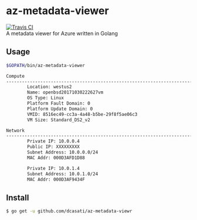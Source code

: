 # az-metadata-viewer

[![Travis CI](https://travis-ci.org/dcasati/az-metadata-viewer.svg?branch=master)](https://travis-ci.org/dcasati/az-metadata-viewer)               
A metadata viewer for Azure written in Golang

## Usage

```bash
$GOPATH/bin/az-metadata-viewer

Compute
------------------------------------------------------------------------------
        Location: westus2
        Name: openbsd20171030222627vm
        OS Type: Linux
        Platform Fault Domain: 0
        Platform Update Domain: 0
        VMID: 8516ec49-cc3a-4a48-b5be-29f8f5ae06c3
        VM Size: Standard_DS2_v2

Network
------------------------------------------------------------------------------
        Private IP: 10.0.0.4
        Public IP: XXXXXXXXX
        Subnet Address: 10.0.0.0/24
        MAC Addr: 000D3AFD1D88

        Private IP: 10.0.1.4
        Subnet Address: 10.0.1.0/24
        MAC Addr: 000D3AF9434F
```

## Install

```bash 
$ go get -u github.com/dcasati/az-metadata-viewr
```
